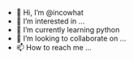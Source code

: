 - 👋 Hi, I’m @incowhat
- 👀 I’m interested in ...
- 🌱 I’m currently learning python
- 💞️ I’m looking to collaborate on ...
- 📫 How to reach me ...

<!---
incowhat/incowhat is a ✨ special ✨ repository because its `README.md` (this file) appears on your GitHub profile.
You can click the Preview link to take a look at your changes.
--->
